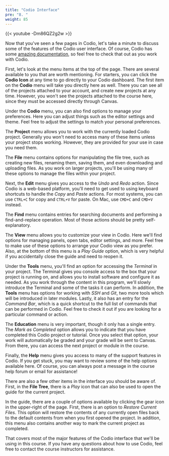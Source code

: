 ```yaml
---
title: "Codio Interface"
pre: "8. "
weight: 85
---
```


{{< youtube -Dm86QZ2g2w >}}

Now that you've seen a few pages in Codio, let's take a minute to discuss some of the features of the Codio user interface. Of course, Codio has some [amazing documentation](https://docs.codio.com/student.html), so feel free to check that out as you work with Codio.

First, let's look at the menu items at the top of the page. There are several available to you that are worth mentioning. For starters, you can click the **Codio Icon** at any time to go directly to your Codio dashboard. The first item on the **Codio** menu will take you directly here as well. There you can see all of the projects attached to your account, and create new projects at any time. However, you won't see the projects attached to the course here, since they must be accessed directly through Canvas. 

Under the **Codio** menu, you can also find options to manage your preferences. Here you can adjust things such as the editor settings and theme. Feel free to adjust the settings to match your personal preferences. 

The **Project** menu allows you to work with the currently loaded Codio project. Generally you won't need to access many of these items unless your project stops working. However, they are provided for your use in case you need them.

The **File** menu contains options for manipulating the file tree, such as creating new files, renaming them, saving them, and even downloading and uploading files. As you work on larger projects, you'll be using many of these options to manage the files within your project.

Next, the **Edit** menu gives you access to the _Undo_ and _Redo_ action. Since Codio is a web-based platform, you'll need to get used to using keyboard shortcuts to handle the _Copy_ and _Paste_ actions. For most systems, you can use `CTRL+C` for copy and `CTRL+V` for paste. On Mac, use `CMD+C` and `CMD+V` instead.

The **Find** menu contains entries for searching documents and performing a find-and-replace operation. Most of those actions should be pretty self-explanatory.

The **View** menu allows you to customize your view in Codio. Here we'll find options for managing panels, open tabs, editor settings, and more. Feel free to make use of these options to arrange your Codio view as you prefer. Also, at the bottom of this menu is a _Play Guide_ option, which is very helpful if you accidentally close the guide and need to reopen it. 

Under the **Tools** menu, you'll find an option for accessing the _Terminal_ in your project. The Terminal gives you console access to the box that your project is running on, and allows you to install software and configure it as needed. As you work through the content in this program, we'll slowly introduce the Terminal and some of the tasks it can perform. In addition, the **Tools** menu has options for working with _SSH_ and _Git_, two more tools which will be introduced in later modules. Lastly, it also has an entry for the _Command Bar_, which is a quick shortcut to the full list of commands that can be performed in Codio. Feel free to check it out if you are looking for a particular command or action. 

The **Education** menu is very important, though it only has a single entry. The _Mark as Completed_ option allows you to indicate that you have completed this Codio project or tutorial. Once you select that option, your work will automatically be graded and your grade will be sent to Canvas. From there, you can access the next project or module in the course. 

Finally, the **Help** menu gives you access to many of the support features in Codio. If you get stuck, you may want to review some of the help options available here. Of course, you can always post a message in the course help forum or email for assistance!

There are also a few other items in the interface you should be aware of. First, in the **File Tree**, there is a _Play_ icon that can also be used to open the guide for the current project. 

In the guide, there are a couple of options available by clicking the gear icon in the upper-right of the page. First, there is an option to _Restore Current Files_. This option will restore the contents of any currently open files back to the default contents from when you first opened the project. In addition, this menu also contains another way to mark the current project as completed. 

That covers most of the major features of the Codio interface that we'll be using in this course. If you have any questions about how to use Codio, feel free to contact the course instructors for assistance.
